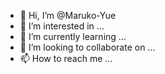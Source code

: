 - 👋 Hi, I’m @Maruko-Yue
- 👀 I’m interested in ...
- 🌱 I’m currently learning ...
- 💞️ I’m looking to collaborate on ...
- 📫 How to reach me ...

<!---
Maruko-Yue/Maruko-Yue is a ✨ special ✨ repository because its `README.md` (this file) appears on your GitHub profile.
You can click the Preview link to take a look at your changes.
--->
